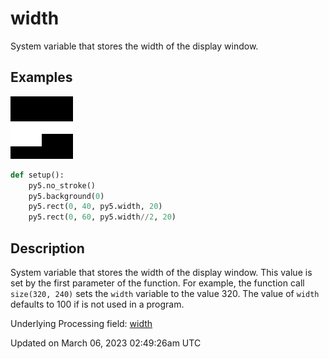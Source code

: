 # width

System variable that stores the width of the display window.

## Examples

<div class="example-table">

<div class="example-row"><div class="example-cell-image">

![example picture for width](/images/reference/Sketch_width_0.png)

</div><div class="example-cell-code">

```python
def setup():
    py5.no_stroke()
    py5.background(0)
    py5.rect(0, 40, py5.width, 20)
    py5.rect(0, 60, py5.width//2, 20)
```

</div></div>

</div>

## Description

System variable that stores the width of the display window. This value is set by the first parameter of the [](sketch_size) function. For example, the function call `size(320, 240)` sets the `width` variable to the value 320. The value of `width` defaults to 100 if [](sketch_size) is not used in a program.

Underlying Processing field: [width](https://processing.org/reference/width.html)

Updated on March 06, 2023 02:49:26am UTC

